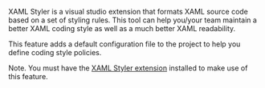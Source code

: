 ﻿XAML Styler is a visual studio extension that formats XAML source code based on a set of styling rules. This tool can help you/your team maintain a better XAML coding style as well as a much better XAML readability.

This feature adds a default configuration file to the project to help you define coding style policies.

Note. You must have the [XAML Styler extension](https://marketplace.visualstudio.com/items?itemName=TeamXavalon.XAMLStyler) installed to make use of this feature.
